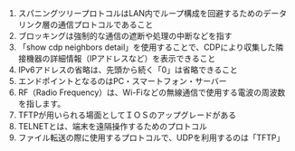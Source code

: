 1. スパニングツリープロトコルはLAN内でループ構成を回避するためのデータリンク層の通信プロトコルであること
2. ブロッキングは強制的な通信の遮断や処理の中断などを指す
3. 「show cdp neighbors detail」を使用することで、CDPにより収集した隣接機器の詳細情報（IPアドレスなど）を表示できること
4. IPv6アドレスの省略は、先頭から続く「0」は省略できること
5. エンドポイントとなるのはPC・スマートフォン・サーバー
6. RF（Radio Frequency）は、Wi-Fiなどの無線通信で使用する電波の周波数を指します。
7. TFTPが用いられる場面としてＩＯＳのアップグレードがある
8. TELNETとは、端末を遠隔操作するためのプロトコル
9. ファイル転送の際に使用するプロトコルで、UDPを利用するのは「TFTP」
